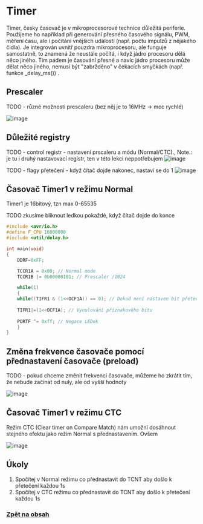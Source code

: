 # Timer

Timer, česky časovač je v mikroprocesorové technice důležitá periferie. Použijeme ho například při generování přesného časového signálu, PWM, měření času, ale i počítání vnějších událostí (např. počtu impulzů z nějakého čidla). Je integrován uvnitř pouzdra mikroprocesoru, ale funguje samostatně, to znamená že neustále počítá, i když jádro procesoru dělá něco jiného. Tím pádem je časování přesné a navíc jádro procesoru může dělat něco jiného, nemusí být "zabržděno" v čekacích smyčkách (např. funkce _delay_ms()) .

## Prescaler
TODO - různé možnosti prescaleru (bez něj je to 16MHz -> moc rychlé)

![image](https://github.com/user-attachments/assets/c8ab9daf-110e-46c4-9ba4-a1f7df43ef43)

## Důležité registry
TODO - control registr - nastavení prscaleru a módu (Normal/CTC)., Note.: je tu i druhý nastavovací registr, ten v této lekci neppotřebujem
![image](https://github.com/user-attachments/assets/f3b9f741-abce-4b6b-bf90-b0c40e429165)

TODO - flagy přetečení - když čítač dojde nakonec, nastaví se do 1
![image](https://github.com/user-attachments/assets/d9c9c9f0-933f-4f83-bc20-c1f9b1b2ffbf)


## Časovač Timer1 v režimu Normal

Timer1 je 16bitový, tzn max 0-65535

TODO zkusíme bliknout ledkou pokaždé, když čítač dojde do konce

```C
#include <avr/io.h>
#define F_CPU 16000000
#include <util/delay.h>

int main(void)
{
    DDRF=0xFF;

	TCCR1A = 0x00; // Normal mode
	TCCR1B |= 0b00000101; // Prescaler /1024

	while(1)
	{
	while((TIFR1 & (1<<OCF1A)) == 0); // Dokud není nastaven bit přetečení časovače, nedělej nic
	
	TIFR1|=(1<<OCF1A); // Vynulování příznakového bitu
	
	PORTF ^= 0xff; // Negace LEDek
	}
}

```

## Změna frekvence časovače pomocí přednastavení časovače (preload)

TODO - pokud chceme změnit frekvenci časovače, můžeme ho zkrátit tím, že nebude začínat od nuly, ale od vyšší hodnoty

![image](https://github.com/user-attachments/assets/bdaa10f3-8dca-4608-b075-b84bdd6b398c)


## Časovač Timer1 v režimu CTC
Režim CTC (Clear timer on Compare Match) nám umožní dosáhnout stejného efektu jako režim Normal s přednastavením. Ovšem 

![image](https://github.com/user-attachments/assets/fa05b1f2-aba1-4796-b380-07afbf4027fd)

## Úkoly

1. Spočítej v Normal režimu co přednastavit do TCNT aby došlo k přetečení každou 1s
2. Spočítej v CTC režimu co přednastavit do TCNT aby došlo k přetečení každou 1s




### [Zpět na obsah](README.md)
